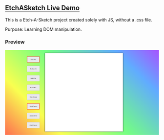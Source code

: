 ## **[EtchASketch Live Demo](https://engineman11.github.io/EtchASketch/)**

This is a Etch-A-Sketch project created solely with JS, without a .css file.

Purpose: Learning DOM manipulation.


### Preview

![Preview](/preview.png/)
